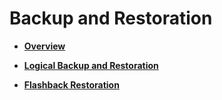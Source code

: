 # Backup and Restoration<a name="EN-US_TOPIC_0289897015"></a>

-   **[Overview](overview.md)**  

-   **[Logical Backup and Restoration](logical-backup-and-restoration.md)**  

-   **[Flashback Restoration](flashback-restoration.md)**  


